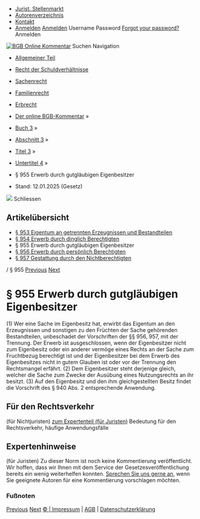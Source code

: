   * [Jurist. Stellenmarkt](https://bgb.kommentar.de/Buch-3/Abschnitt-3/Titel-3/Untertitel-4/</job-board> "Jurist. Stellenmarkt")
  * [Autorenverzeichnis](https://bgb.kommentar.de/Buch-3/Abschnitt-3/Titel-3/Untertitel-4/</Autorenverzeichnis> "Autorenverzeichnis")
  * [Kontakt](https://bgb.kommentar.de/Buch-3/Abschnitt-3/Titel-3/Untertitel-4/</Kontakt>)
  * [Anmelden](https://bgb.kommentar.de/Buch-3/Abschnitt-3/Titel-3/Untertitel-4/<#login> "show login form") [Anmelden](https://bgb.kommentar.de/Buch-3/Abschnitt-3/Titel-3/Untertitel-4/<#> "hide login form") Username Password
[Forgot your password?](https://bgb.kommentar.de/Buch-3/Abschnitt-3/Titel-3/Untertitel-4/</user/forgotpassword>) Anmelden 


[![BGB Online Kommentar](https://bgb.kommentar.de/extension/bgb/design/bgb/images/logo.png)](https://bgb.kommentar.de/Buch-3/Abschnitt-3/Titel-3/Untertitel-4/</> "BGB Online Kommentar")
Suchen
Navigation
  * [Allgemeiner Teil](https://bgb.kommentar.de/Buch-3/Abschnitt-3/Titel-3/Untertitel-4/</Buch-1>)
  * [Recht der Schuldverhältnisse](https://bgb.kommentar.de/Buch-3/Abschnitt-3/Titel-3/Untertitel-4/</Buch-2>)
  * [Sachenrecht](https://bgb.kommentar.de/Buch-3/Abschnitt-3/Titel-3/Untertitel-4/</Buch-3>)
  * [Familienrecht](https://bgb.kommentar.de/Buch-3/Abschnitt-3/Titel-3/Untertitel-4/</Buch-4>)
  * [Erbrecht](https://bgb.kommentar.de/Buch-3/Abschnitt-3/Titel-3/Untertitel-4/</Buch-5>)


  * [Der online BGB-Kommentar](https://bgb.kommentar.de/Buch-3/Abschnitt-3/Titel-3/Untertitel-4/</>) »
  * [Buch 3](https://bgb.kommentar.de/Buch-3/Abschnitt-3/Titel-3/Untertitel-4/</Buch-3>) »
  * [Abschnitt 3](https://bgb.kommentar.de/Buch-3/Abschnitt-3/Titel-3/Untertitel-4/</Buch-3/Abschnitt-3>) »
  * [Titel 3](https://bgb.kommentar.de/Buch-3/Abschnitt-3/Titel-3/Untertitel-4/</Buch-3/Abschnitt-3/Titel-3>) »
  * [Untertitel 4](https://bgb.kommentar.de/Buch-3/Abschnitt-3/Titel-3/Untertitel-4/</Buch-3/Abschnitt-3/Titel-3/Untertitel-4>) »
  * § 955 Erwerb durch gutgläubigen Eigenbesitzer 
  * Stand: 12.01.2025 (Gesetz) 


![](https://vg01.met.vgwort.de/na/1c9909529ead4f509072c06d9081a7d5)
Schliessen 
## Artikelübersicht
  * [ § 953 Eigentum an getrennten Erzeugnissen und Bestandteilen ](https://bgb.kommentar.de/Buch-3/Abschnitt-3/Titel-3/Untertitel-4/</Buch-3/Abschnitt-3/Titel-3/Untertitel-4/Eigentum-an-getrennten-Erzeugnissen-und-Bestandteilen>)
  * [ § 954 Erwerb durch dinglich Berechtigten ](https://bgb.kommentar.de/Buch-3/Abschnitt-3/Titel-3/Untertitel-4/</Buch-3/Abschnitt-3/Titel-3/Untertitel-4/Erwerb-durch-dinglich-Berechtigten>)
  * § 955 Erwerb durch gutgläubigen Eigenbesitzer 
  * [ § 956 Erwerb durch persönlich Berechtigten ](https://bgb.kommentar.de/Buch-3/Abschnitt-3/Titel-3/Untertitel-4/</Buch-3/Abschnitt-3/Titel-3/Untertitel-4/Erwerb-durch-persoenlich-Berechtigten>)
  * [ § 957 Gestattung durch den Nichtberechtigten ](https://bgb.kommentar.de/Buch-3/Abschnitt-3/Titel-3/Untertitel-4/</Buch-3/Abschnitt-3/Titel-3/Untertitel-4/Gestattung-durch-den-Nichtberechtigten>)


/ § 955 
[Previous](https://bgb.kommentar.de/Buch-3/Abschnitt-3/Titel-3/Untertitel-4/</Buch-3/Abschnitt-3/Titel-3/Untertitel-4/Erwerb-durch-dinglich-Berechtigten> "§ 954 Erwerb durch dinglich Berechtigten") [Next](https://bgb.kommentar.de/Buch-3/Abschnitt-3/Titel-3/Untertitel-4/</Buch-3/Abschnitt-3/Titel-3/Untertitel-4/Erwerb-durch-persoenlich-Berechtigten> "§ 956 Erwerb durch persönlich Berechtigten")
# § 955 Erwerb durch gutgläubigen Eigenbesitzer
(1) Wer eine Sache im Eigenbesitz hat, erwirbt das Eigentum an den Erzeugnissen und sonstigen zu den Früchten der Sache gehörenden Bestandteilen, unbeschadet der Vorschriften der §§ 956, 957, mit der Trennung. Der Erwerb ist ausgeschlossen, wenn der Eigenbesitzer nicht zum Eigenbesitz oder ein anderer vermöge eines Rechts an der Sache zum Fruchtbezug berechtigt ist und der Eigenbesitzer bei dem Erwerb des Eigenbesitzes nicht in gutem Glauben ist oder vor der Trennung den Rechtsmangel erfährt.
(2) Dem Eigenbesitzer steht derjenige gleich, welcher die Sache zum Zwecke der Ausübung eines Nutzungsrechts an ihr besitzt.
(3) Auf den Eigenbesitz und den ihm gleichgestellten Besitz findet die Vorschrift des § 940 Abs. 2 entsprechende Anwendung.
## Für den Rechtsverkehr 
(für Nichtjuristen)
[zum Expertenteil (für Juristen)](https://bgb.kommentar.de/Buch-3/Abschnitt-3/Titel-3/Untertitel-4/<#expertenhinweise>)
Bedeutung für den Rechtsverkehr, häufige Anwendungsfälle
## Expertenhinweise
(für Juristen)
Zu dieser Norm ist noch keine Kommentierung veröffentlicht. Wir hoffen, dass wir Ihnen mit dem Service der Gesetzesveröffentlichung bereits ein wenig weiterhelfen konnten. [Sprechen Sie uns gerne an](https://bgb.kommentar.de/Buch-3/Abschnitt-3/Titel-3/Untertitel-4/</Kontakt>), wenn Sie geeignete Autoren für eine Kommentierung vorschlagen möchten. 
### Fußnoten
[Previous](https://bgb.kommentar.de/Buch-3/Abschnitt-3/Titel-3/Untertitel-4/</Buch-3/Abschnitt-3/Titel-3/Untertitel-4/Erwerb-durch-dinglich-Berechtigten> "§ 954 Erwerb durch dinglich Berechtigten") [Next](https://bgb.kommentar.de/Buch-3/Abschnitt-3/Titel-3/Untertitel-4/</Buch-3/Abschnitt-3/Titel-3/Untertitel-4/Erwerb-durch-persoenlich-Berechtigten> "§ 956 Erwerb durch persönlich Berechtigten")
[© | Impressum](https://bgb.kommentar.de/Buch-3/Abschnitt-3/Titel-3/Untertitel-4/</Kontakt>) | [AGB](https://bgb.kommentar.de/Buch-3/Abschnitt-3/Titel-3/Untertitel-4/</AGB>) | [Datenschutzerklärung](https://bgb.kommentar.de/Buch-3/Abschnitt-3/Titel-3/Untertitel-4/</Datenschutzerklaerung-fuer-Leser>)
